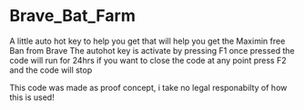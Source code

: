 # Brave_Bat_Farm
A little auto hot key to help you get that will help you get the Maximin  free Ban from Brave
The autohot key is activate by pressing F1 once pressed the code will run for 24hrs if you want to close the code at any point press F2 and the code will stop


This code was made as proof concept, i take no legal responabilty of how this is used!
